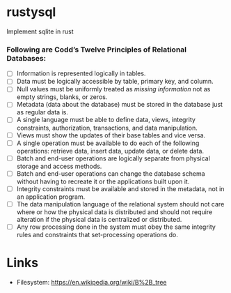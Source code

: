 # rustysql
Implement sqlite in rust

### Following are Codd’s Twelve Principles of Relational Databases:

- [ ] Information is represented logically in tables.
- [ ] Data must be logically accessible by table, primary key, and column.
- [ ] Null values must be uniformly treated as _missing information_ not as empty
strings, blanks, or zeros.
- [ ] Metadata (data about the database) must be stored in the database just as regular data is.
- [ ] A single language must be able to define data, views, integrity constraints, authorization, transactions, and data manipulation.
- [ ] Views must show the updates of their base tables and vice versa.
- [ ] A single operation must be available to do each of the following operations:
retrieve data, insert data, update data, or delete data.
- [ ] Batch and end-user operations are logically separate from physical storage and access methods.
- [ ] Batch and end-user operations can change the database schema without having to recreate it or the applications built upon it.
- [ ] Integrity constraints must be available and stored in the metadata, not in an application program.
- [ ] The data manipulation language of the relational system should not care where or how the physical data is distributed and should not require alteration if the physical data is centralized or distributed.
- [ ] Any row processing done in the system must obey the same integrity rules and constraints that set-processing operations do.

# Links
- Filesystem:
  https://en.wikipedia.org/wiki/B%2B_tree

